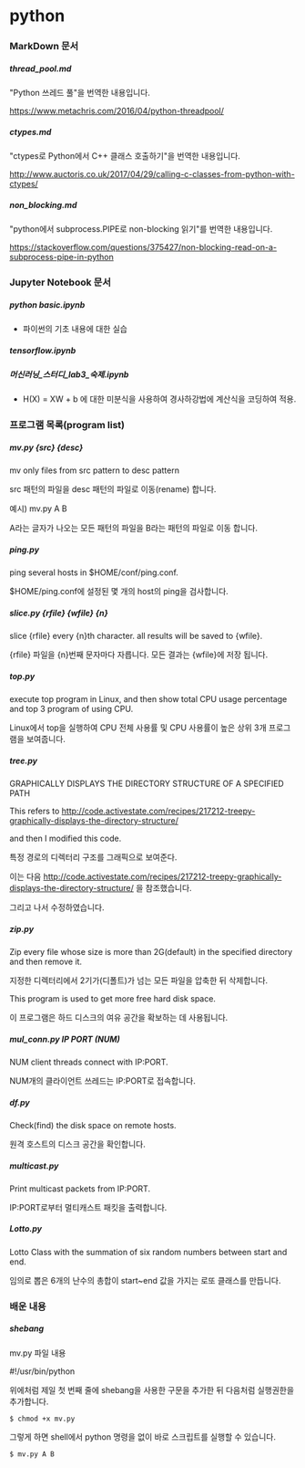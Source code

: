 # python

### MarkDown 문서

##### thread_pool.md

"Python 쓰레드 풀"을 번역한 내용입니다.

https://www.metachris.com/2016/04/python-threadpool/

##### ctypes.md

"ctypes로 Python에서 C++ 클래스 호출하기"을 번역한 내용입니다.

http://www.auctoris.co.uk/2017/04/29/calling-c-classes-from-python-with-ctypes/

##### non_blocking.md

"python에서 subprocess.PIPE로 non-blocking 읽기"를 번역한 내용입니다.

https://stackoverflow.com/questions/375427/non-blocking-read-on-a-subprocess-pipe-in-python

### Jupyter Notebook 문서

##### python basic.ipynb

* 파이썬의 기초 내용에 대한 실습

##### tensorflow.ipynb

##### 머신러닝_스터디_lab3_숙제.ipynb

* H(X) = XW + b 에 대한 미분식을 사용하여 경사하강법에 계산식을 코딩하여 적용. 

### 프로그램 목록(program list)

##### mv.py {src} {desc}

mv only files from src pattern to desc pattern

src 패턴의 파일을 desc 패턴의 파일로 이동(rename) 합니다.

예시) mv.py A B

A라는 글자가 나오는 모든 패턴의 파일을 B라는 패턴의 파일로 이동 합니다.

##### ping.py

ping several hosts in $HOME/conf/ping.conf.

$HOME/ping.conf에 설정된 몇 개의 host의 ping을 검사합니다.

##### slice.py {rfile} {wfile} {n}

slice {rfile} every {n}th character. all results will be saved to {wfile}.

{rfile} 파일을 {n}번째 문자마다 자릅니다. 모든 결과는 {wfile}에 저장 됩니다.

##### top.py

execute top program in Linux, and then show total CPU usage percentage and top 3 program of using CPU.

Linux에서 top을 실행하여 CPU 전체 사용률 및 CPU 사용률이 높은 상위 3개 프로그램을 보여줍니다.


##### tree.py

GRAPHICALLY DISPLAYS THE DIRECTORY STRUCTURE OF A SPECIFIED PATH

This refers to http://code.activestate.com/recipes/217212-treepy-graphically-displays-the-directory-structure/

and then I modified this code.

특정 경로의 디렉터리 구조를 그래픽으로 보여준다.

이는 다음 http://code.activestate.com/recipes/217212-treepy-graphically-displays-the-directory-structure/ 을 참조했습니다.

그리고 나서 수정하였습니다.

##### zip.py

Zip every file whose size is more than 2G(default) in the specified directory and then remove it.

지정한 디렉터리에서 2기가(디폴트)가 넘는 모든 파일을 압축한 뒤 삭제합니다.

This program is used to get more free hard disk space.

이 프로그램은 하드 디스크의 여유 공간을 확보하는 데 사용됩니다.

##### mul_conn.py IP PORT (NUM)

NUM client threads connect with IP:PORT.

NUM개의 클라이언트 쓰레드는 IP:PORT로 접속합니다.

##### df.py

Check(find) the disk space on remote hosts.

원격 호스트의 디스크 공간을 확인합니다.

##### multicast.py

Print multicast packets from IP:PORT.

IP:PORT로부터 멀티캐스트 패킷을 출력합니다.

##### Lotto.py

Lotto Class with the summation of six random numbers between start and end.

임의로 뽑은 6개의 난수의 총합이 start~end 값을 가지는 로또 클래스를 만듭니다.

### 배운 내용

##### shebang

mv.py 파일 내용

\#!/usr/bin/python

위에처럼 제일 첫 번째 줄에 shebang을 사용한 구문을 추가한 뒤 다음처럼 실행권한을 추가합니다.

```shell
$ chmod +x mv.py
```

그렇게 하면 shell에서 python 명령을 없이 바로 스크립트를 실행할 수 있습니다.

```shell
$ mv.py A B
```


